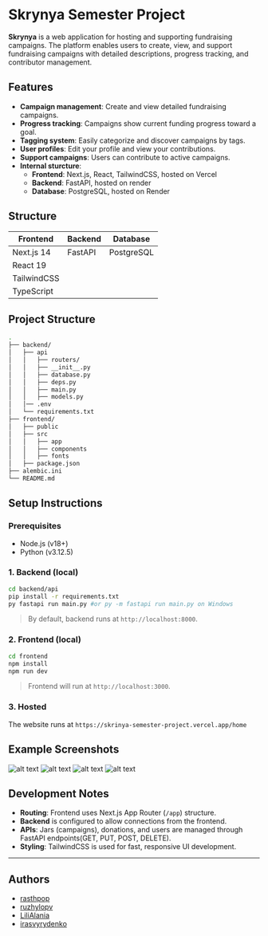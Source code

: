 # Skrynya Semester Project

**Skrynya** is a web application for hosting and supporting fundraising campaigns.
The platform enables users to create, view, and support fundraising campaigns with detailed descriptions, progress tracking, and contributor management.

## Features

- **Campaign management**: Create and view detailed fundraising campaigns.
- **Progress tracking**: Campaigns show current funding progress toward a goal.
- **Tagging system**: Easily categorize and discover campaigns by tags.
- **User profiles**: Edit your profile and view your contributions.
- **Support campaigns**: Users can contribute to active campaigns.
- **Internal sturcture**:
  - **Frontend**: Next.js, React, TailwindCSS, hosted on Vercel
  - **Backend**: FastAPI, hosted on render
  - **Database**: PostgreSQL, hosted on Render

## Structure

| Frontend          | Backend        | Database      |
|-------------------|----------------|---------------|
| Next.js 14        | FastAPI        | PostgreSQL    |
| React 19          |                |               |
| TailwindCSS       |                |               |
| TypeScript        |                |               |

## Project Structure

```bash
.
├── backend/
│   ├── api
│   │   ├── routers/
│   │   ├── __init__.py   
│   │   ├── database.py
│   │   ├── deps.py
│   │   ├── main.py
│   │   ├── models.py
│   │── .env
│   └── requirements.txt
├── frontend/
│   ├── public  
│   ├── src
│   │   ├── app     
│   │   ├── components
│   │   ├── fonts
│   ├── package.json  
├── alembic.ini
└── README.md
```

## Setup Instructions

### Prerequisites

- Node.js (v18+)
- Python (v3.12.5)

### 1. Backend (local)

```bash
cd backend/api
pip install -r requirements.txt
py fastapi run main.py #or py -m fastapi run main.py on Windows
```

> By default, backend runs at `http://localhost:8000`.

### 2. Frontend (local)

```bash
cd frontend
npm install
npm run dev
```

> Frontend will run at `http://localhost:3000`.


### 3. Hosted
The website runs at `https://skrinya-semester-project.vercel.app/home`
## Example Screenshots

![alt text](image1.png)
![alt text](image2.png)
![alt text](image.png)
![alt text](image3.png)

## Development Notes

- **Routing**: Frontend uses Next.js App Router (`/app`) structure.
- **Backend** is configured to allow connections from the frontend.
- **APIs**: Jars (campaigns), donations, and users are managed through FastAPI endpoints(GET, PUT, POST, DELETE).
- **Styling**: TailwindCSS is used for fast, responsive UI development.

---

## Authors

- [rasthpop](https://github.com/rasthpop)
- [ruzhylopv](https://github.com/ruzhylopv)
- [LiliAlania](https://github.com/LiliAlania)
- [irasvyrydenko](https://github.com/irasvyrydenko)